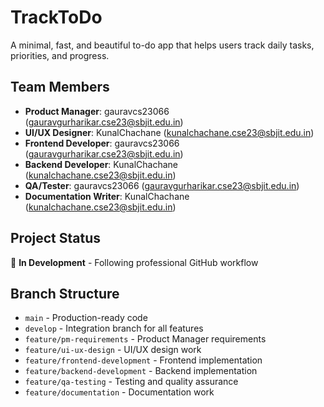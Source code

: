 # TrackToDo

A minimal, fast, and beautiful to-do app that helps users track daily tasks, priorities, and progress.

## Team Members

- **Product Manager**: gauravcs23066 (gauravgurharikar.cse23@sbjit.edu.in)
- **UI/UX Designer**: KunalChachane (kunalchachane.cse23@sbjit.edu.in)
- **Frontend Developer**: gauravcs23066 (gauravgurharikar.cse23@sbjit.edu.in)
- **Backend Developer**: KunalChachane (kunalchachane.cse23@sbjit.edu.in)
- **QA/Tester**: gauravcs23066 (gauravgurharikar.cse23@sbjit.edu.in)
- **Documentation Writer**: KunalChachane (kunalchachane.cse23@sbjit.edu.in)

## Project Status

🚧 **In Development** - Following professional GitHub workflow

## Branch Structure

- `main` - Production-ready code
- `develop` - Integration branch for all features
- `feature/pm-requirements` - Product Manager requirements
- `feature/ui-ux-design` - UI/UX design work
- `feature/frontend-development` - Frontend implementation
- `feature/backend-development` - Backend implementation
- `feature/qa-testing` - Testing and quality assurance
- `feature/documentation` - Documentation work
